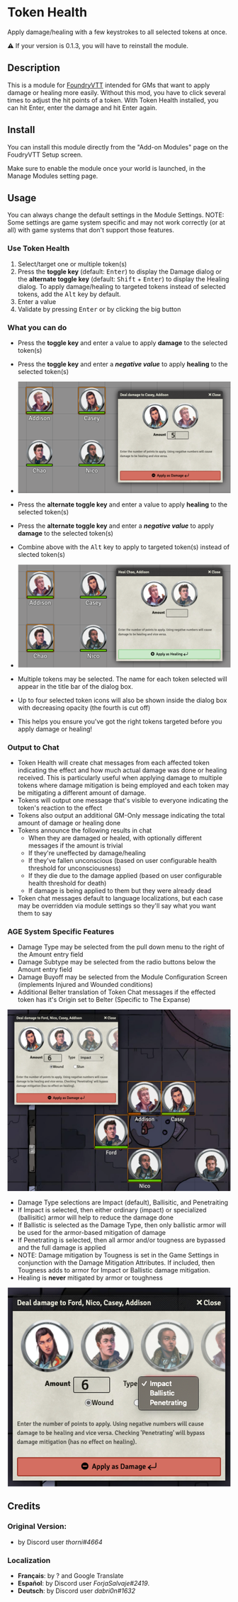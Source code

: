 # Token Health

Apply damage/healing with a few keystrokes to all selected tokens at once.

⚠️ If your version is 0.1.3, you will have to reinstall the module.

## Description

This is a module for [FoundryVTT](https://foundryvtt.com/) intended for GMs that want to apply damage or healing more easily. Without this mod, you have to click several times to adjust the hit points of a token. With Token Health installed, you can hit Enter, enter the damage and hit Enter again. 

## Install

You can install this module directly from the "Add-on Modules" page on the FoudryVTT Setup screen. 

Make sure to enable the module once your world is launched, in the Manage Modules setting page.

## Usage

You can always change the default settings in the Module Settings.
NOTE: Some settings are game system specific and may not work correctly (or at all) with game systems that don't support those features.

### Use Token Health

1. Select/target one or multiple token(s)
1. Press the **toggle key** (default: <kbd>Enter</kbd>) to display the Damage dialog or the **alternate toggle key** (default: <kbd>Shift</kbd> + <kbd>Enter</kbd>) to display the Healing dialog. To apply damage/healing to targeted tokens instead of selected tokens, add the <kbd>Alt</kbd> key by default.
1. Enter a value
1. Validate by pressing <kbd>Enter</kbd> or by clicking the big button

### What you can do

- Press the **toggle key** and enter a value to apply **damage** to the selected token(s)
- Press the **toggle key** and enter a ***negative value*** to apply **healing** to the selected token(s)
- ![screenshot](screenshot_0.png)
- Press the **alternate toggle key** and enter a value to apply **healing** to the selected token(s)
- Press the **alternate toggle key** and enter a ***negative value*** to apply **damage** to the selected token(s)
- Combine above with the <kbd>Alt</kbd> key to apply to targeted token(s) instead of slected token(s)
- ![screenshot](screenshot_2.png)

- Multiple tokens may be selected. The name for each token selected will appear in the title bar of the dialog box.
- Up to four selected token icons will also be shown inside the dialog box with decreasing opacity (the fourth is cut off)
- This helps you ensure you've got the right tokens targeted before you apply damage or healing!

### Output to Chat

- Token Health will create chat messages from each affected token indicating the effect and how much actual damage was done or healing received. This is particularly useful when applying damage to multiple tokens where damage mitigation is being employed and each token may be mitigating a different amount of damage.
- Tokens will output one message that's visible to everyone indicating the token's reaction to the effect
- Tokens also output an additional GM-Only message indicating the total amount of damage or healing done
- Tokens announce the following results in chat
	- When they are damaged or healed, with optionally different messages if the amount is trivial
	- If they're uneffected by damage/healing
	- If they've fallen unconscious (based on user configurable health threshold for unconsciousness)
	- If they die due to the damage applied (based on user configurable health threshold for death)
	- If damage is being applied to them but they were already dead
- Token chat messages default to language localizations, but each case may be overridden via module settings so they'll say what you want them to say

### AGE System Specific Features

- Damage Type may be selected from the pull down menu to the right of the Amount entry field
- Damage Subtype may be selected from the radio buttons below the Amount entry field
- Damage Buyoff may be selected from the Module Configuration Screen (implements Injured and Wounded conditions)
- Additional Belter translation of Token Chat messages if the effected token has it's Origin set to Belter (Specific to The Expanse)

![screenshot](screenshot_1.png)

- Damage Type selections are Impact (default), Ballisitic, and Penetraiting
- If Impact is selected, then either ordinary (impact) or specialized (ballisitic) armor will help to reduce the damage done
- If Ballistic is selected as the Damage Type, then only ballistic armor will be used for the armor-based mitigation of damage
- If Penetrating is selected, then all armor and/or tougness are bypassed and the full damage is applied
- NOTE: Damage mitigation by Tougness is set in the Game Settings in conjunction with the Damage Mitigation Attributes. If included, then Tougness adds to armor for Impact or Ballistic damage mitigation.
- Healing is **never** mitigated by armor or toughness

![screenshot](screenshot_detail.png)

## Credits

### Original Version:
- by Discord user *thorni#4664*

### Localization
- **Français**: by ? and Google Translate
- **Español**: by Discord user *ForjaSalvaje#2419*.
- **Deutsch**: by Discord user *dabri0n#1632*
